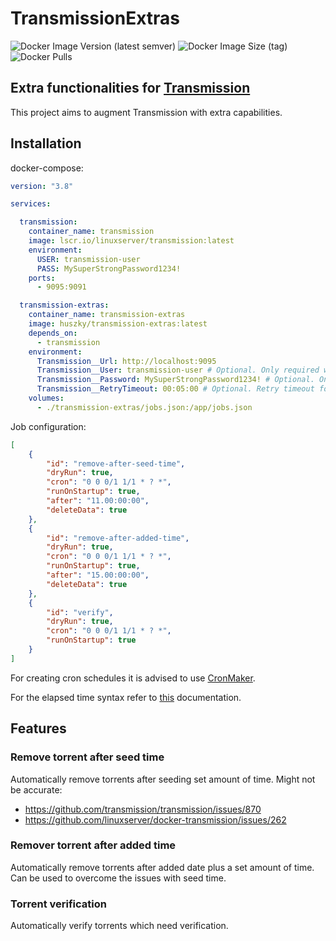# TransmissionExtras
![Docker Image Version (latest semver)](https://img.shields.io/docker/v/huszky/transmission-extras) ![Docker Image Size (tag)](https://img.shields.io/docker/image-size/huszky/transmission-extras/latest) ![Docker Pulls](https://img.shields.io/docker/pulls/huszky/transmission-extras)

## Extra functionalities for [Transmission](https://transmissionbt.com/)

This project aims to augment Transmission with extra capabilities.

## Installation

docker-compose:

```yml
version: "3.8"

services:

  transmission:
    container_name: transmission
    image: lscr.io/linuxserver/transmission:latest
    environment:
      USER: transmission-user
      PASS: MySuperStrongPassword1234!
    ports:
      - 9095:9091

  transmission-extras:
    container_name: transmission-extras
    image: huszky/transmission-extras:latest
    depends_on:
      - transmission
    environment:
      Transmission__Url: http://localhost:9095
      Transmission__User: transmission-user # Optional. Only required when authentication is enabled
      Transmission__Password: MySuperStrongPassword1234! # Optional. Only required when authentication is enabled
      Transmission__RetryTimeout: 00:05:00 # Optional. Retry timeout for failed jobs. Defaults to 5 minutes
    volumes:
      - ./transmission-extras/jobs.json:/app/jobs.json
```

Job configuration:
```json
[
    {
        "id": "remove-after-seed-time",
        "dryRun": true,
        "cron": "0 0 0/1 1/1 * ? *",
        "runOnStartup": true,
        "after": "11.00:00:00",
        "deleteData": true
    },
    {
        "id": "remove-after-added-time",
        "dryRun": true,
        "cron": "0 0 0/1 1/1 * ? *",
        "runOnStartup": true,
        "after": "15.00:00:00",
        "deleteData": true
    },
    {
        "id": "verify",
        "dryRun": true,
        "cron": "0 0 0/1 1/1 * ? *",
        "runOnStartup": true
    }
]
```

For creating cron schedules it is advised to use [CronMaker](http://www.cronmaker.com/).

For the elapsed time syntax refer to [this](https://learn.microsoft.com/en-us/dotnet/api/system.timespan.parse) documentation.

## Features

### Remove torrent after seed time

Automatically remove torrents after seeding set amount of time. Might not be accurate:
- https://github.com/transmission/transmission/issues/870
- https://github.com/linuxserver/docker-transmission/issues/262

### Remover torrent after added time

Automatically remove torrents after added date plus a set amount of time. Can be used to overcome the issues with seed time.

### Torrent verification

Automatically verify torrents which need verification.
